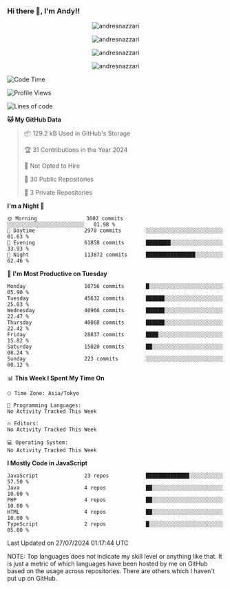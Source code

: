 ### Hi there 👋, I'm Andy!!

<p align="center" >
  <img src="https://github-profile-trophy.vercel.app/?username=AndresNazzari&theme=dracula&column=-1" alt="andresnazzari"/>
</p>

<p align="center">
  <img  src="https://github-readme-stats.vercel.app/api?username=AndresNazzari&count_private=true&show_icons=true&theme=dracula" alt="andresnazzari"/>
</p>
<p align="center">
  <img  src="https://github-readme-stats.vercel.app/api/top-langs/?username=AndresNazzari&layout=compact" alt="andresnazzari"/>
</p>
<p align="center" >
  <img src="https://github-readme-stats.vercel.app/api/wakatime?username=AndresNazzari" alt="andresnazzari"/>
</p>

<!--START_SECTION:waka-->
![Code Time](http://img.shields.io/badge/Code%20Time-966%20hrs%209%20mins-blue)

![Profile Views](http://img.shields.io/badge/Profile%20Views-1-blue)

![Lines of code](https://img.shields.io/badge/From%20Hello%20World%20I%27ve%20Written-38.8%20million%20lines%20of%20code-blue)

**🐱 My GitHub Data** 

> 📦 129.2 kB Used in GitHub's Storage 
 > 
> 🏆 31 Contributions in the Year 2024
 > 
> 🚫 Not Opted to Hire
 > 
> 📜 30 Public Repositories 
 > 
> 🔑 3 Private Repositories 
 > 
**I'm a Night 🦉** 

```text
🌞 Morning                3602 commits        ░░░░░░░░░░░░░░░░░░░░░░░░░   01.98 % 
🌆 Daytime                2970 commits        ░░░░░░░░░░░░░░░░░░░░░░░░░   01.63 % 
🌃 Evening                61858 commits       ████████░░░░░░░░░░░░░░░░░   33.93 % 
🌙 Night                  113872 commits      ████████████████░░░░░░░░░   62.46 % 
```
📅 **I'm Most Productive on Tuesday** 

```text
Monday                   10756 commits       █░░░░░░░░░░░░░░░░░░░░░░░░   05.90 % 
Tuesday                  45632 commits       ██████░░░░░░░░░░░░░░░░░░░   25.03 % 
Wednesday                40966 commits       ██████░░░░░░░░░░░░░░░░░░░   22.47 % 
Thursday                 40868 commits       ██████░░░░░░░░░░░░░░░░░░░   22.42 % 
Friday                   28837 commits       ████░░░░░░░░░░░░░░░░░░░░░   15.82 % 
Saturday                 15020 commits       ██░░░░░░░░░░░░░░░░░░░░░░░   08.24 % 
Sunday                   223 commits         ░░░░░░░░░░░░░░░░░░░░░░░░░   00.12 % 
```


📊 **This Week I Spent My Time On** 

```text
🕑︎ Time Zone: Asia/Tokyo

💬 Programming Languages: 
No Activity Tracked This Week

🔥 Editors: 
No Activity Tracked This Week

💻 Operating System: 
No Activity Tracked This Week
```

**I Mostly Code in JavaScript** 

```text
JavaScript               23 repos            ██████████████░░░░░░░░░░░   57.50 % 
Java                     4 repos             ██░░░░░░░░░░░░░░░░░░░░░░░   10.00 % 
PHP                      4 repos             ██░░░░░░░░░░░░░░░░░░░░░░░   10.00 % 
HTML                     4 repos             ██░░░░░░░░░░░░░░░░░░░░░░░   10.00 % 
TypeScript               2 repos             █░░░░░░░░░░░░░░░░░░░░░░░░   05.00 % 
```




 Last Updated on 27/07/2024 01:17:44 UTC
<!--END_SECTION:waka-->

NOTE: Top languages does not indicate my skill level or anything like that. It is just a metric of which languages have been hosted by me on GitHub based on the usage across repositories. There are others which I haven't put up on GitHub.

<!-- Here are some ideas to get you started:

-   🔭 I’m currently working on ...
-   🌱 I’m currently learning ...
-   👯 I’m looking to collaborate on ...
-   🤔 I’m looking for help with ...
-   💬 Ask me about ...
-   📫 How to reach me: ...
-   😄 Pronouns: ...
-   ⚡ Fun fact: ... -->
